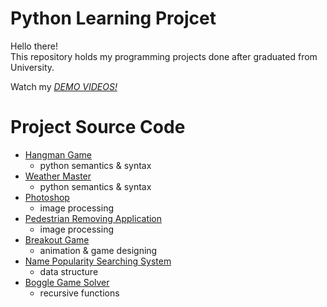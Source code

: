 # Python Learning Projcet
Hello there!\
This repository holds my programming projects done after graduated from University.

Watch my *[DEMO VIDEOS!](https://drive.google.com/drive/folders/1fXZnYirYo81jD-HSoIE2B1Kag5tSpn53?usp=share_link)*

# Project Source Code
- [Hangman Game](https://drive.google.com/file/d/1iStcdXJ-ITxxbj0wocCwSeKECRoWxyBL/view?usp=share_link)
  - python semantics & syntax
- [Weather Master](https://drive.google.com/file/d/1EBlQnm4hZbe_7VCClUlTbdtv3z6ZQX1y/view?usp=share_link)
  - python semantics & syntax
- [Photoshop](https://drive.google.com/file/d/1SgbBVWTnFg77WUomVAnmF7KzQmuwWacb/view?usp=share_link)
  - image processing
- [Pedestrian Removing Application](https://drive.google.com/file/d/1ZqOkKzXoUZdwokI9PYpIWrU1XRV6gmK4/view?usp=share_link)
  - image processing
- [Breakout Game](https://drive.google.com/file/d/1d_zQrhGpd3KfMfck8IQl_K-9uC2xDTQm/view?usp=share_link)
  - animation & game designing
- [Name Popularity Searching System](https://drive.google.com/file/d/13TpIcLsQ_obakrziozEBoUPswaFXDvd5/view?usp=share_link)
  - data structure
- [Boggle Game Solver](https://drive.google.com/file/d/1HNX35R1FDLkw4aKyENVFg3xASgvGjNMN/view?usp=share_link)
  - recursive functions
